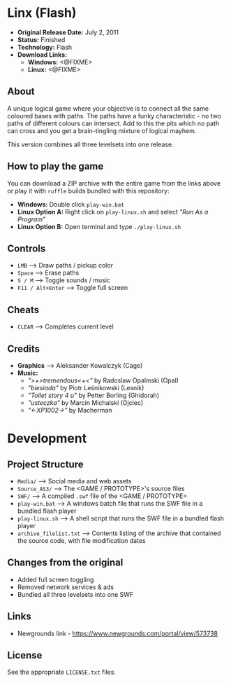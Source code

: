 # Linx (Flash)

 - **Original Release Date:** July 2, 2011
 - **Status:** Finished
 - **Technology:** Flash
 - **Download Links:**
   - **Windows:** <@FIXME>
   - **Linux:** <@FIXME>


## About
A unique logical game where your objective is to connect all the same coloured
bases with paths. The paths have a funky characteristic - no two paths of
different colours can intersect. Add to this the pits which no path can cross
and you get a brain-tingling mixture of logical mayhem.

This version combines all three levelsets into one release.


## How to play the game
You can download a ZIP archive with the entire game from the links above
or play it with `ruffle` builds bundled with this repository:

 - **Windows:** Double click `play-win.bat`
 - **Linux Option A:** Right click on `play-linux.sh` and
   select *"Run As a Program"*
 - **Linux Option B:** Open terminal and type `./play-linux.sh`


## Controls
 - `LMB` ⟶ Draw paths / pickup color
 - `Space` ⟶ Erase paths
 - `S / M` ⟶ Toggle sounds / music
 - `F11 / Alt+Enter` ⟶ Toggle full screen


## Cheats
 - `CLEAR` ⟶ Completes current level


## Credits
 - **Graphics** ⟶ Aleksander Kowalczyk (Cage)
 - **Music:**
    - *">+>tremendous<+<"* by Radoslaw Opalinski (Opal)
    - *"biesiada"* by Piotr Leśnikowski (Lesnik)
    - *"Toilet story 4 u"* by Petter Borling (Ghidorah)
    - *"usteczka"* by Marcin Michalski (Ojciec)
    - *"<-XP1002->"* by Macherman


# Development
## Project Structure
 - `Media/` ⟶ Social media and web assets
 - `Source_AS3/` ⟶ The <GAME / PROTOTYPE>'s source files
 - `SWF/` ⟶ A compiled `.swf` file of the <GAME / PROTOTYPE>
 - `play-win.bat` ⟶ A windows batch file that runs the SWF file in
   a bundled flash player
 - `play-linux.sh` ⟶ A shell script that runs the SWF file in
   a bundled flash player
 - `archive_filelist.txt` ⟶ Contents listing of the archive that contained the
   source code, with file modification dates


## Changes from the original
 - Added full screen toggling
 - Removed network services & ads
 - Bundled all three levelsets into one SWF


## Links
 - Newgrounds link - https://www.newgrounds.com/portal/view/573738


## License
See the appropriate `LICENSE.txt` files.